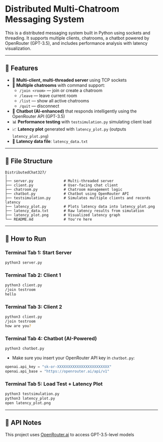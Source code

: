 
# Distributed Multi-Chatroom Messaging System

This is a distributed messaging system built in Python using sockets and threading. It supports multiple clients, chatrooms, a chatbot powered by OpenRouter (GPT-3.5), and includes performance analysis with latency visualization.

---

## 🔧 Features

- 🧠 **Multi-client, multi-threaded server** using TCP sockets
- 💬 **Multiple chatrooms** with command support:
  - `/join <room>` — join or create a chatroom
  - `/leave` — leave current room
  - `/list` — show all active chatrooms
  - `/quit` — disconnect
- 🤖 **Chatbot (AI-enhanced)** that responds intelligently using the OpenRouter API (GPT-3.5)
- 📊 **Performance testing** with `testsimulation.py` simulating client load
- 📈 **Latency plot** generated with `latency_plot.py` (outputs `latency_plot.png`)
- 🧪 **Latency data file**: `latency_data.txt`

---

## 📁 File Structure

```
DistributedChat327/
│
├── server.py              # Multi-threaded server
├── client.py              # User-facing chat client
├── chatroom.py            # Chatroom management logic
├── chatbot.py             # Chatbot using OpenRouter API
├── testsimulation.py      # Simulates multiple clients and records latency
├── latency_plot.py        # Plots latency data into latency_plot.png
├── latency_data.txt       # Raw latency results from simulation
├── latency_plot.png       # Visualized latency graph
└── README.md              # You're here
```

---

## 🚀 How to Run

### Terminal Tab 1: Start Server
```bash
python3 server.py
```

### Terminal Tab 2: Client 1
```bash
python3 client.py
/join testroom
hello
```

### Terminal Tab 3: Client 2
```bash
python3 client.py
/join testroom
how are you?
```

### Terminal Tab 4: Chatbot (AI-Powered)
```bash
python3 chatbot.py
```

- Make sure you insert your OpenRouter API key in `chatbot.py`:
```python
openai.api_key = "sk-or-XXXXXXXXXXXXXXXXXXXXXXXX"
openai.api_base = "https://openrouter.ai/api/v1"
```

### Terminal Tab 5: Load Test + Latency Plot
```bash
python3 testsimulation.py
python3 latency_plot.py
open latency_plot.png
```

---

## 📡 API Notes

This project uses [OpenRouter.ai](https://openrouter.ai) to access GPT-3.5-level models
